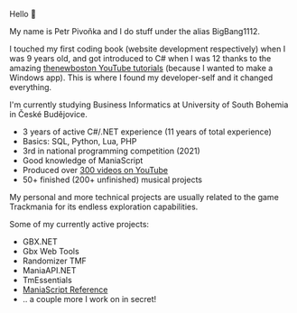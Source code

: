 Hello 👋

My name is Petr Pivoňka and I do stuff under the alias BigBang1112.

I touched my first coding book (website development respectively) when I was 9 years old, and got introduced to C# when I was 12 thanks to the amazing [thenewboston YouTube tutorials](https://www.youtube.com/watch?v=x_9lfHjYtVg&list=PL0EE421AE8BCEBA4A) (because I wanted to make a Windows app). This is where I found my developer-self and it changed everything.

I'm currently studying Business Informatics at University of South Bohemia in České Budějovice.

- 3 years of active C#/.NET experience (11 years of total experience)
- Basics: SQL, Python, Lua, PHP
- 3rd in national programming competition (2021)
- Good knowledge of ManiaScript
- Produced over [300 videos on YouTube](https://www.youtube.com/@BigBang1112tm)
- 50+ finished (200+ unfinished) musical projects

My personal and more technical projects are usually related to the game Trackmania for its endless exploration capabilities.

Some of my currently active projects:

- GBX.NET
- Gbx Web Tools
- Randomizer TMF
- ManiaAPI.NET
- TmEssentials
- [ManiaScript Reference](https://github.com/BigBang1112/maniascript-reference)
- .. a couple more I work on in secret!

<!--
**BigBang1112/bigbang1112** is a ✨ _special_ ✨ repository because its `README.md` (this file) appears on your GitHub profile.

Here are some ideas to get you started:

- 🔭 I’m currently working on ...
- 🌱 I’m currently learning ...
- 👯 I’m looking to collaborate on ...
- 🤔 I’m looking for help with ...
- 💬 Ask me about ...
- 📫 How to reach me: ...
- 😄 Pronouns: ...
- ⚡ Fun fact: ...
-->
